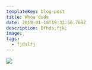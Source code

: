 ```yaml
---
templateKey: blog-post
title: Whoa dude
date: 2019-01-18T19:32:56.769Z
description: Dfhds;fjk;
image:
tags:
  - fjdslfj
---
```

![](/img/chemex.jpg)
